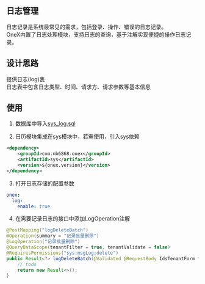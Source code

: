## 日志管理
日志记录是系统最常见的需求，包括登录、操作、错误的日志记录。      
OneX内置了日志处理模块，支持日志的查询，基于注解实现便捷的操作日志记录。

## 设计思路
提供日志(log)表    
日志表中包含日志类型、时间、请求方、请求参数等基本信息

## 使用
1. 数据库中导入[sys_log.sql](https://onex.nb6868.com/sql/sys_log.sql)

2. 日历模块集成在sys模块中，若需使用，引入sys依赖
```xml
<dependency>
    <groupId>com.nb6868.onex</groupId>
    <artifactId>sys</artifactId>
    <version>${onex.version}</version>
</dependency>
```

3. 打开日志存储的配置参数
```yaml
onex:
  log:
    enable: true
```

4. 在需要记录日志的接口中添加LogOperation注解
```java
@PostMapping("logDeleteBatch")
@Operation(summary = "记录批量删除")
@LogOperation("记录批量删除")
@QueryDataScope(tenantFilter = true, tenantValidate = false)
@RequiresPermissions("sys:msgLog:delete")
public Result<?> logDeleteBatch(@Validated @RequestBody IdsTenantForm form) {
    // todo
    return new Result<>();
}
```
